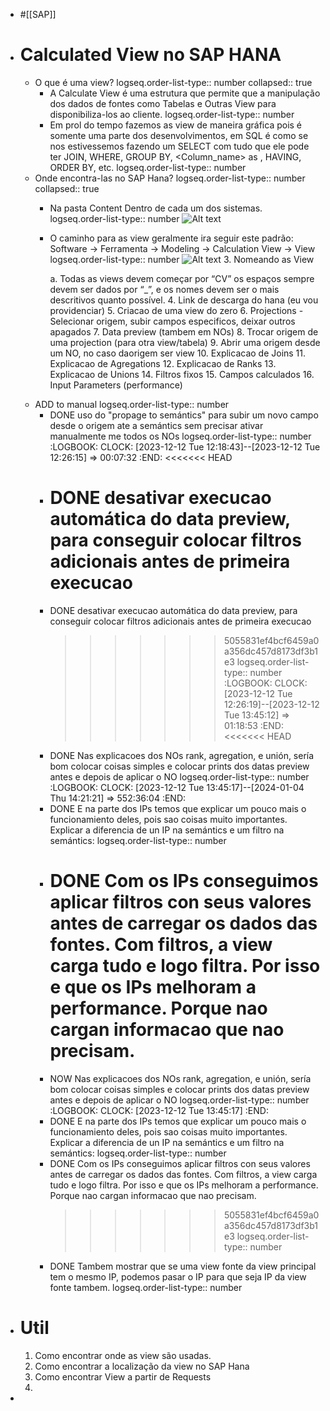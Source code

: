 - #[[SAP]]
- # Calculated View no SAP HANA
	- O que é uma view?
	  logseq.order-list-type:: number
	  collapsed:: true
		- A Calculate View é uma estrutura que permite que a manipulação dos dados de fontes como Tabelas e Outras View para disponibiliza-los ao cliente.
		  logseq.order-list-type:: number
		- Em prol do tempo fazemos as view de maneira gráfica pois é somente uma parte dos desenvolvimentos, em SQL é como se nos estivessemos fazendo um SELECT com tudo que ele pode ter JOIN, WHERE, GROUP BY, <Column_name> as <New column name>, HAVING, ORDER BY, etc. 
		  logseq.order-list-type:: number
	- Onde encontra-las no SAP Hana?
	  logseq.order-list-type:: number
	  collapsed:: true
		- Na pasta Content Dentro de cada um dos sistemas.
		  logseq.order-list-type:: number
		    ![Alt text](image-1.png)
		- O caminho para as view geralmente ira seguir este padrão: Software -> Ferramenta -> Modeling -> Calculation View -> View
		  logseq.order-list-type:: number
		    ![Alt text](image.png)
		  3.	Nomeando as View
		  
		    a.	Todas as views devem começar por “CV” os espaços sempre devem ser dados por “_”, e os nomes devem ser o mais descritivos quanto possível.
		  4.	Link de descarga do hana (eu vou providenciar)
		  5.	Criacao de uma view do zero
		  6.	Projections - Selecionar origem, subir campos especificos, deixar outros apagados
		  7.	Data preview (tambem em NOs)
		  8.	Trocar origem de uma projection (para otra view/tabela)
		  9.	Abrir uma origem desde um NO, no caso daorigem ser view
		  10.	Explicacao de Joins
		  11.	Explicacao de Agregations
		  12.	Explicacao de Ranks
		  13.	Explicacao de Unions
		  14.	Filtros fixos
		  15.	Campos calculados
		  16.	Input Parameters (performance)
	- ADD to manual
	  logseq.order-list-type:: number
		- DONE uso do "propage to semántics" para subir um novo campo desde o origem ate a semántics sem precisar ativar manualmente me todos os NOs
		  logseq.order-list-type:: number
		  :LOGBOOK:
		  CLOCK: [2023-12-12 Tue 12:18:43]--[2023-12-12 Tue 12:26:15] =>  00:07:32
		  :END:
		  <<<<<<< HEAD
		- DONE desativar execucao automática do data preview, para conseguir colocar filtros adicionais antes de primeira execucao
		  =======
		- DONE desativar execucao automática do data preview, para conseguir colocar filtros adicionais antes de primeira execucao
		  >>>>>>> 5055831ef4bcf6459a0a356dc457d8173df3b1e3
		  logseq.order-list-type:: number
		  :LOGBOOK:
		  CLOCK: [2023-12-12 Tue 12:26:19]--[2023-12-12 Tue 13:45:12] =>  01:18:53
		  :END:
		  <<<<<<< HEAD
		- DONE Nas explicacoes dos NOs rank, agregation, e unión, sería bom colocar coisas simples e colocar prints dos datas preview antes e depois de aplicar o NO
		  logseq.order-list-type:: number
		  :LOGBOOK:
		  CLOCK: [2023-12-12 Tue 13:45:17]--[2024-01-04 Thu 14:21:21] =>  552:36:04
		  :END:
		- DONE E na parte dos IPs temos que explicar um pouco mais o funcionamiento deles, pois sao coisas muito importantes. Explicar a diferencia de un IP na semántics e um filtro na semántics:
		  logseq.order-list-type:: number
		- DONE Com os IPs conseguimos aplicar filtros con seus valores antes de carregar os dados das fontes. Com filtros, a view carga tudo e logo filtra. Por isso e que os IPs melhoram a performance. Porque nao cargan informacao que nao precisam.
		  =======
		- NOW Nas explicacoes dos NOs rank, agregation, e unión, sería bom colocar coisas simples e colocar prints dos datas preview antes e depois de aplicar o NO
		  logseq.order-list-type:: number
		  :LOGBOOK:
		  CLOCK: [2023-12-12 Tue 13:45:17]
		  :END:
		- DONE E na parte dos IPs temos que explicar um pouco mais o funcionamiento deles, pois sao coisas muito importantes. Explicar a diferencia de un IP na semántics e um filtro na semántics:
		  logseq.order-list-type:: number
		- DONE Com os IPs conseguimos aplicar filtros con seus valores antes de carregar os dados das fontes. Com filtros, a view carga tudo e logo filtra. Por isso e que os IPs melhoram a performance. Porque nao cargan informacao que nao precisam.
		  >>>>>>> 5055831ef4bcf6459a0a356dc457d8173df3b1e3
		  logseq.order-list-type:: number
		- DONE Tambem mostrar que se uma view fonte da view principal tem o mesmo IP, podemos pasar o IP para que seja IP da view fonte tambem.
		  logseq.order-list-type:: number
- # Util
  1. Como encontrar onde as view são usadas.
  2. Como encontrar a localização da view no SAP Hana
  3. Como encontrar View a partir de Requests
  4.
-